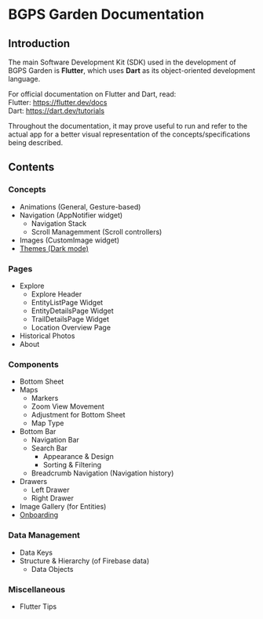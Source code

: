 # BGPS Garden Documentation

## Introduction

The main Software Development Kit (SDK) used in the development of BGPS Garden is **Flutter**, which uses **Dart** as its object-oriented development language. 

For official documentation on Flutter and Dart, read: <br>
Flutter: https://flutter.dev/docs <br>
Dart: https://dart.dev/tutorials

Throughout the documentation, it may prove useful to run and refer to the actual app for a better visual representation of the concepts/specifications being described. 

## Contents

### Concepts
- Animations (General, Gesture-based)
- Navigation (AppNotifier widget)
    - Navigation Stack
    - Scroll Managemment (Scroll controllers)
- Images (CustomImage widget)
- [Themes (Dark mode)](concepts/darkmode.md)

### Pages
- Explore
    - Explore Header
    - EntityListPage Widget
    - EntityDetailsPage Widget
    - TrailDetailsPage Widget
    - Location Overview Page
- Historical Photos
- About

### Components
- Bottom Sheet
- Maps
    - Markers
    - Zoom View Movement
    - Adjustment for Bottom Sheet
    - Map Type
- Bottom Bar
    - Navigation Bar
    - Search Bar
        - Appearance & Design
        - Sorting & Filtering
    - Breadcrumb Navigation (Navigation history)
- Drawers
    - Left Drawer
    - Right Drawer
- Image Gallery (for Entities)
- [Onboarding](components/onboarding.md)

### Data Management
- Data Keys
- Structure & Hierarchy (of Firebase data)
    - Data Objects

### Miscellaneous
- Flutter Tips